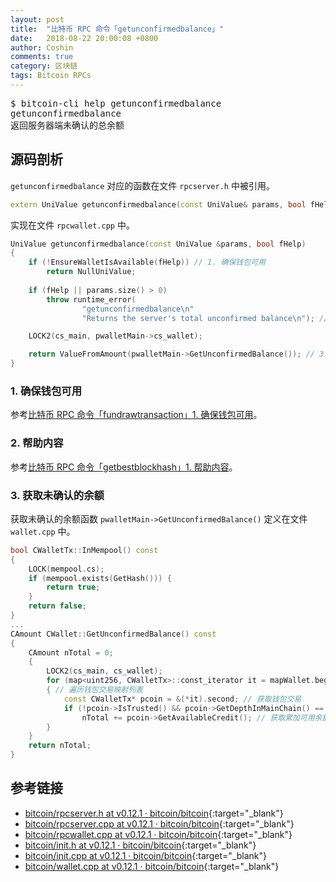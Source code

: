 ```yaml
---
layout: post
title:  "比特币 RPC 命令「getunconfirmedbalance」"
date:   2018-08-22 20:00:08 +0800
author: Coshin
comments: true
category: 区块链
tags: Bitcoin RPCs
---
```

<pre>
$ bitcoin-cli help getunconfirmedbalance
getunconfirmedbalance
返回服务器端未确认的总余额
</pre>

## 源码剖析

`getunconfirmedbalance` 对应的函数在文件 `rpcserver.h` 中被引用。

```cpp
extern UniValue getunconfirmedbalance(const UniValue& params, bool fHelp);
```

实现在文件 `rpcwallet.cpp` 中。

```cpp
UniValue getunconfirmedbalance(const UniValue &params, bool fHelp)
{
    if (!EnsureWalletIsAvailable(fHelp)) // 1. 确保钱包可用
        return NullUniValue;
    
    if (fHelp || params.size() > 0)
        throw runtime_error(
                "getunconfirmedbalance\n"
                "Returns the server's total unconfirmed balance\n"); // 2. 帮助内容

    LOCK2(cs_main, pwalletMain->cs_wallet);

    return ValueFromAmount(pwalletMain->GetUnconfirmedBalance()); // 3. 获取未确认的余额
}
```

### 1. 确保钱包可用

参考[比特币 RPC 命令「fundrawtransaction」1. 确保钱包可用](/blog/2018/07/bitcoin-rpc-fundrawtransaction.html#1-确保钱包可用)。

### 2. 帮助内容

参考[比特币 RPC 命令「getbestblockhash」1. 帮助内容](/blog/2018/05/bitcoin-rpc-getbestblockhash.html#1-帮助内容)。

### 3. 获取未确认的余额

获取未确认的余额函数 `pwalletMain->GetUnconfirmedBalance()` 定义在文件 `wallet.cpp` 中。

```cpp
bool CWalletTx::InMempool() const
{
    LOCK(mempool.cs);
    if (mempool.exists(GetHash())) {
        return true;
    }
    return false;
}
...
CAmount CWallet::GetUnconfirmedBalance() const
{
    CAmount nTotal = 0;
    {
        LOCK2(cs_main, cs_wallet);
        for (map<uint256, CWalletTx>::const_iterator it = mapWallet.begin(); it != mapWallet.end(); ++it)
        { // 遍历钱包交易映射列表
            const CWalletTx* pcoin = &(*it).second; // 获取钱包交易
            if (!pcoin->IsTrusted() && pcoin->GetDepthInMainChain() == 0 && pcoin->InMempool()) // 该交易不可信（未确认） 且 交易所在链深度为 0 且 交易在内存池中（未上链）
                nTotal += pcoin->GetAvailableCredit(); // 获取累加可用余额
        }
    }
    return nTotal;
}
```

## 参考链接

* [bitcoin/rpcserver.h at v0.12.1 · bitcoin/bitcoin](https://github.com/bitcoin/bitcoin/blob/v0.12.1/src/rpcserver.h){:target="_blank"}
* [bitcoin/rpcserver.cpp at v0.12.1 · bitcoin/bitcoin](https://github.com/bitcoin/bitcoin/blob/v0.12.1/src/rpcserver.cpp){:target="_blank"}
* [bitcoin/rpcwallet.cpp at v0.12.1 · bitcoin/bitcoin](https://github.com/bitcoin/bitcoin/blob/v0.12.1/src/wallet/rpcwallet.cpp){:target="_blank"}
* [bitcoin/init.h at v0.12.1 · bitcoin/bitcoin](https://github.com/bitcoin/bitcoin/blob/v0.12.1/src/init.h){:target="_blank"}
* [bitcoin/init.cpp at v0.12.1 · bitcoin/bitcoin](https://github.com/bitcoin/bitcoin/blob/v0.12.1/src/init.cpp){:target="_blank"}
* [bitcoin/wallet.cpp at v0.12.1 · bitcoin/bitcoin](https://github.com/bitcoin/bitcoin/blob/v0.12.1/src/wallet/wallet.cpp){:target="_blank"}
